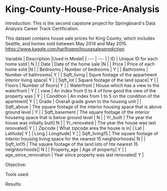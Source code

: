 # King-County-House-Price-Analysis

Introduction:
This is the second capstone project for Springboard's Data Analysis Career Track Certification.

This dataset contains house sale prices for King County, which includes Seattle, and homes sold between May 2014 and May 2015. https://www.kaggle.com/harlfoxem/housesalesprediction

Variable | Description |Used in Model|
| --- | --- |
| ID | Unique ID for each home sold | N |
| Date | Date of the home sale |N |
| Price | Price of each home sold |N |
| Bedrooms | Number of bedrooms | Y |
| Bathrooms | Number of bathrooms| Y |
| Sqft_living | Squre footage of the appartment interior living space| Y |
| Sqft_lot | Square footage of the land space| Y |
| Floors | Number of floors| Y |
| Waterfront | House which has a view to the waterfront | Y |
| view | An index from 0 to 4 of how good the view of the property was | Y |
| Condition | An index from 1 to 5 on the condition of the apartment| Y |
| Grade | Overall grade given to the housing unit	|
| Sqft_above | The square footage of the interior housing space that is above ground level	| Y |
| Sqft_basement | The square footage of the interior houseing space that is below ground level	| N |
| Yr_built | The year the house was initially built| N |
| Yr_renovated | The year the house was last renovated| Y |
| Zipcode | What zipcode area the house is in|
| Lat | Latitude| Y |
| Long | Longitude| Y |
| Sqft_living15 | The square footage of interior housing living space for the nearest 15 neighborhoods| N |
| Sqft_lot15 | The square footage of the land lots of hte nearest 15 neighborhoods|| N |
| Property_age | Age of property| Y |
| age_since_renovation | Year since property was last renovated| Y |

Objective:


Tools used:



Results:


